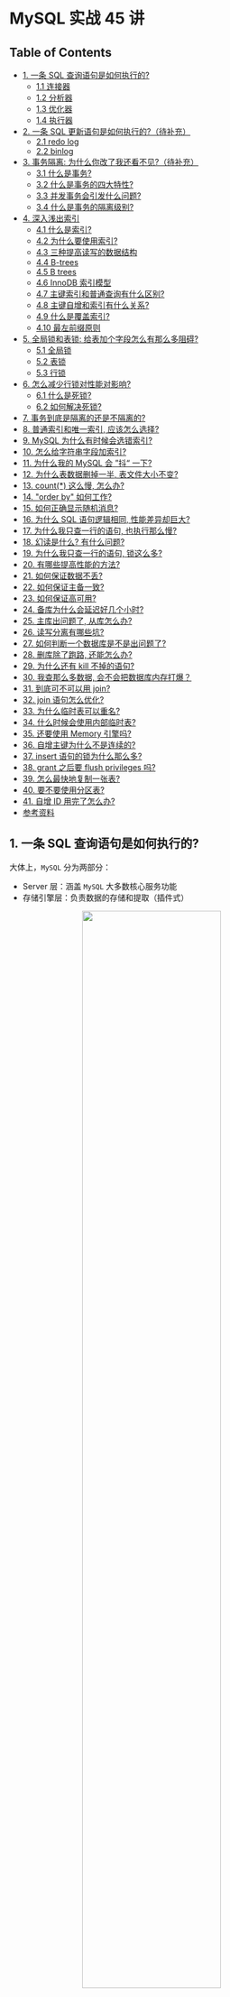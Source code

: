 # MySQL 实战 45 讲

Table of Contents
-----------------

* [1. 一条 SQL 查询语句是如何执行的?](#1-一条-sql-查询语句是如何执行的)
   * [1.1 连接器](#11-连接器)
   * [1.2 分析器](#12-分析器)
   * [1.3 优化器](#13-优化器)
   * [1.4 执行器](#14-执行器)
* [2. 一条 SQL 更新语句是如何执行的?（待补充）](#2-一条-sql-更新语句是如何执行的待补充)
   * [2.1 redo log](#21-redo-log)
   * [2.2 binlog](#22-binlog)
* [3. 事务隔离: 为什么你改了我还看不见?（待补充）](#3-事务隔离-为什么你改了我还看不见待补充)
   * [3.1 什么是事务?](#31-什么是事务)
   * [3.2 什么是事务的四大特性?](#32-什么是事务的四大特性)
   * [3.3 并发事务会引发什么问题?](#33-并发事务会引发什么问题)
   * [3.4 什么是事务的隔离级别?](#34-什么是事务的隔离级别)
* [4. 深入浅出索引](#4-深入浅出索引)
   * [4.1 什么是索引?](#41-什么是索引)
   * [4.2 为什么要使用索引?](#42-为什么要使用索引)
   * [4.3 三种提高读写的数据结构](#43-三种提高读写的数据结构)
   * [4.4 B-trees](#44-b-trees)
   * [4.5 B  trees](#45-b-trees)
   * [4.6 InnoDB 索引模型](#46-innodb-索引模型)
   * [4.7 主键索引和普通查询有什么区别?](#47-主键索引和普通查询有什么区别)
   * [4.8 主键自增和索引有什么关系?](#48-主键自增和索引有什么关系)
   * [4.9 什么是覆盖索引?](#49-什么是覆盖索引)
   * [4.10 最左前缀原则](#410-最左前缀原则)
* [5. 全局锁和表锁: 给表加个字段怎么有那么多阻碍?](#5-全局锁和表锁-给表加个字段怎么有那么多阻碍)
   * [5.1 全局锁](#51-全局锁)
   * [5.2 表锁](#52-表锁)
   * [5.3 行锁](#53-行锁)
* [6. 怎么减少行锁对性能对影响?](#6-怎么减少行锁对性能对影响)
   * [6.1 什么是死锁?](#61-什么是死锁)
   * [6.2 如何解决死锁?](#62-如何解决死锁)
* [7. 事务到底是隔离的还是不隔离的?](#7-事务到底是隔离的还是不隔离的)
* [8. 普通索引和唯一索引, 应该怎么选择?](#8-普通索引和唯一索引-应该怎么选择)
* [9. MySQL 为什么有时候会选错索引?](#9-mysql-为什么有时候会选错索引)
* [10. 怎么给字符串字段加索引?](#10-怎么给字符串字段加索引)
* [11. 为什么我的 MySQL 会 ”抖“ 一下?](#11-为什么我的-mysql-会-抖-一下)
* [12. 为什么表数据删掉一半, 表文件大小不变?](#12-为什么表数据删掉一半-表文件大小不变)
* [13. count(*) 这么慢, 怎么办?](#13-count-这么慢-怎么办)
* [14. "order by" 如何工作?](#14-order-by-如何工作)
* [15. 如何正确显示随机消息?](#15-如何正确显示随机消息)
* [16. 为什么 SQL 语句逻辑相同, 性能差异却巨大?](#16-为什么-sql-语句逻辑相同-性能差异却巨大)
* [17. 为什么我只查一行的语句, 也执行那么慢?](#17-为什么我只查一行的语句-也执行那么慢)
* [18. 幻读是什么? 有什么问题?](#18-幻读是什么-有什么问题)
* [19. 为什么我只查一行的语句, 锁这么多?](#19-为什么我只查一行的语句-锁这么多)
* [20. 有哪些提高性能的方法?](#20-有哪些提高性能的方法)
* [21. 如何保证数据不丢?](#21-如何保证数据不丢)
* [22. 如何保证主备一致?](#22-如何保证主备一致)
* [23. 如何保证高可用?](#23-如何保证高可用)
* [24. 备库为什么会延迟好几个小时?](#24-备库为什么会延迟好几个小时)
* [25. 主库出问题了, 从库怎么办?](#25-主库出问题了-从库怎么办)
* [26. 读写分离有哪些坑?](#26-读写分离有哪些坑)
* [27. 如何判断一个数据库是不是出问题了?](#27-如何判断一个数据库是不是出问题了)
* [28. 删库除了跑路, 还能怎么办?](#28-删库除了跑路-还能怎么办)
* [29. 为什么还有 kill 不掉的语句?](#29-为什么还有-kill-不掉的语句)
* [30. 我查那么多数据, 会不会把数据库内存打爆？](#30-我查那么多数据-会不会把数据库内存打爆)
* [31. 到底可不可以用 join?](#31-到底可不可以用-join)
* [32. join 语句怎么优化?](#32-join-语句怎么优化)
* [33. 为什么临时表可以重名?](#33-为什么临时表可以重名)
* [34. 什么时候会使用内部临时表?](#34-什么时候会使用内部临时表)
* [35. 还要使用 Memory 引擎吗?](#35-还要使用-memory-引擎吗)
* [36. 自增主键为什么不是连续的?](#36-自增主键为什么不是连续的)
* [37. insert 语句的锁为什么那么多?](#37-insert-语句的锁为什么那么多)
* [38. grant 之后要 flush privileges 吗?](#38-grant-之后要-flush-privileges-吗)
* [39. 怎么最快地复制一张表?](#39-怎么最快地复制一张表)
* [40. 要不要使用分区表?](#40-要不要使用分区表)
* [41. 自增 ID 用完了怎么办?](#41-自增-id-用完了怎么办)
* [参考资料](#参考资料)




## 1. 一条 SQL 查询语句是如何执行的?

大体上，`MySQL` 分为两部分：

- Server 层：涵盖 `MySQL` 大多数核心服务功能
- 存储引擎层：负责数据的存储和提取（插件式）



<div align="center"> <img src="logic.png" width="70%"/> </div><br> 

### 1.1 连接器

作用：客户端与 `mysql` 建立连接

```mysql
$ mysql -u root -p
Enter password:
```



### 1.2 分析器

作用：`mysql` 需要知道你做什么

分析器是如何工作的？假设我们输入了一条语句：

```mysql
mysql> select * from T where ID=10；
```

1. 词法分析

   将关键字识别出来，例如 `select`, `T` 和 `ID`

2. 语法分析 

   判断语句是否符合 `mysql` 语法

### 1.3 优化器

作用：`mysql` 需要知道如何做

优化器是如何工作的？假设我们输入了一条语句：

```mysql
mysql> select * from t1 join t2 using(ID)  where t1.c=10 and t2.d=20;
```

既可以从 `t1` 表取出 `c` = 10 的记录的 `ID` 值，再关联到 `t2` 表，再判断 `t2` 里 `d` 的值是否等于 20，也可以反过来

这两种方法的逻辑结果是相同的，但执行效率不同，优化器就是决定选择哪种方案的



### 1.4 执行器

`mysql` 知道了语句的意思，也知道该如何做了，接下来就剩下执行语句了



开始执行之前，先要判断操作者对该表是否有执行查询 / 更新的权限

若有权限（没有权限则直接打回），就打开表直接执行，根据该引擎插件选择其提供的接口



举个例子：

```mysql
mysql> select * from T where ID=10；
```



1. 调用 `InnoDB` 引擎接口取这个表的第一行，判断 `ID` 值是否为 10，若不是则跳过，若有则存在结果集中
2. 遍历
3. 将结果集返回给客户端



## 2. 一条 SQL 更新语句是如何执行的?（待补充）

了解了查询的基本流程，再看看更新语句

举个例子，创建表 `T`

```mysql
mysql> create table T(ID int primary key, c int);
```

更新数据：

```mysql
mysql> update T set c=c+1 where ID=2;
```



更新流程还涉及到两个重要的日志模块：

- redo log（重做日志）
- binlog（归档日志）



下面先看一个例子：

<div align="center"> <img src="image-20201015200534724.png" width="80%"/> </div><br> 


### 2.1 redo log

当有一条记录需要更新的时候，`InnoDB` 就会先把记录写到 `redo log`（粉板），并更新内存（保证数据实时性），这个时候更新就算完成。在适当的时候，`InnoDB` 将这个操作更新到磁盘中（打烊后掌柜将粉板的记录更新到汇总账单）



<div align="center"> <img src="redo.png" width="60%"/> </div><br> 

值得注意的是：

- `InnoDB` 的 `redo log` 是固定大小的，这块粉板总共可以记录 4GB 的操作（在清楚当前日志前会确保记录写入磁盘中，持久化）
- 有了 `redo log`，`InnoDB` 可以保证即使数据库发生异常重启，之前提交的记录都不会丢失，称为 `crash-safe`（记录在粉板中）



### 2.2 binlog

举个例子来说明两种日志的区别：

```mysql
mysql> update T set c=c+1 where ID=2;
```

1. 执行器找引擎取 `ID` = 2的这一行，若这一行的数据本来就在内存中，直接返回；否则从磁盘中读入内存，再返回
2. 执行器获取数据后，将 `c` 这一列赋予新值，然后调用引擎接口写入数据
3. 引擎将这行数据更新到内存中，同时将这个更新操作记录写到 `redo log` 中，此时 `redo log` 处于 `prepare` 状态。然后告知执行器执行完成了，随时可以提交事务
4. 执行器生成这个操作的 `binlog`，并把 `binlog` 写入磁盘
5. 执行器调用引擎的提交事务接口，引擎把刚刚写入的 `redo log` 改成 `commit` 状态，更新完成

<div align="center"> <img src="image-20201025175044474.png" width="50%"/> </div><br> 





## 3. 事务隔离: 为什么你改了我还看不见?（待补充）

### 3.1 什么是事务?

事务就是要保证一组数据库操作要么全部成功，要么全部失败 



举个例子，假如 Jack 要给 Rose 转账 1 个亿。这个动作包含了两个关键操作：

1. Jack 账户将减少 1 个亿
2. Rose 账户将增加 1 个亿



万一这两个操作之间突然出现错误比如银行系统崩溃，导致 Jack 账户余额减少而 Rose 账户余额没有增加， 1 个亿离奇消失！

在现实生活中这种情况是不允许发生的



### 3.2 什么是事务的四大特性?

事务有四大特性：`ACID`（面试常客）

**A:** Atomicity，确保动作要不全部成功，要不全部失败

**C:** Consistency，执行事务前后，数据保持一致（无论事务成功与否，转账人和收款人金额总额不变）

**I:** Isolation，并发访问数据库时，一个用户的事务不被其他事物所干扰

**D:** Durability，一个事务被 `commit` 之后，数据库中的数据改变是持久的



### 3.3 并发事务会引发什么问题?

1. 脏读 `dirty read`：

   当事务 `t1` 正在访问数据并且对数据进行了修改，但仍未提交到数据库中，事务 `t2` 访问了并使用了这个数据，则称这个数据为 "脏数据"

2. 丢失修改 `lost to modify`

   当事务 `t1` 读取一个数据时，事务 `t2` 也访问了该数据，且在事务 `t1` 修改了这个数据后，事务 `t2` 也改了。则事务 `t1` 的修改结果丢失

3. 不可重复读 `non-repeated read`

   在事务 `t1` 多次读同一个数据。在该事务没有结束时，另一个事务 `t2` 也访问该数据，那么在事务 `t1` 中的两次读数据之间，由于事务 `t2` 的修改导致事务 `t1` 两次读取的数据可能不太一样

4. 幻读 `phantom read`

   与 `non-repeated read` 类似。它发生在一个事务 `t1` 读取了几行数据，紧接着另一个并发事务 `t2` 插入了一些数据时，在随后的查询中，`t1` 就会发现多了一些原本不存在的记录（好像发生了幻觉，所以称幻读）



### 3.4 什么是事务的隔离级别?

隔离级别的出现是为了解决多个事务同时执行时可能出现的问题（隔离得越严实，效率越低）

`SQL` 标准的事务隔离级别包括：

- 读未提交 `read uncommited`：事务 `t1` 还没被提交时，它做的变更就可以被其他事务看到
- 读提交 `read commited`：一个事务提交之后，它做的变更才会被其他事务看到
- 可重复读 `repeated read`：一个事务在执行过程中看到的数据，总是跟这个事务在启动时看到的数据是一致的（未提交变更对其他事务也是不可见的）
- 串行化 `serializable`：对同一行记录，写会加 “写锁”，读会加 “读锁”。当出现冲突时，后一个事务必须等前一个事务执行完成才能继续执行



举个例子，

```mysql
mysql> create table T(c int) engine=InnoDB;
insert into T(c) values(1);
```





## 4. 深入浅出索引

### 4.1 什么是索引?

在关系型数据库中，索引是一种存储结构，它对数据库表中的一列 / 多列进行排序



值得注意的是：

- 创建索引时，需要确保该索引是应用在 `sql` 查询语句的条件（一般作为 `where` 子句条件）
- 索引也是一张表，该表保存了主键与索引字段，并指向实体表的记录



### 4.2 为什么要使用索引?

索引的出现是为了提高数据查询的效率



索引就好比一本书的目录，可以根据目录中的页码快速找到我们感兴趣的章节

如果合理的设计且使用索引的 `mysql` 是一台兰博基尼的话，那么没有设计和使用索引的 `mysql` 则是一台人力三轮车





### 4.3 三种提高读写的数据结构

在深入索引模型之前，先来看三种简单的数据结构：



**哈希表**

<div align="center"> <img src="hash.png" width="50%"/> </div><br> 



优点：`key-value` 结构，通过 `hash` 函数将 `key` 映射为`value`，查询 `O(1)`，插入采用追加模式

缺点：区间查询慢

适用场景：适合等值查询





**有序数组**

<div align="center"> <img src="array.png" width="50%"/> </div><br> 

优点：查询 `O(logn)`

缺点：插入慢

适用场景：静态存储引擎（冷数据）





**搜索树（N 叉树）**

<div align="center"> <img src="search_tree.png" width="50%"/> </div><br> 

优点：查询 `O(logn)`，适配磁盘的访问模式

缺点：

适用场景：





### 4.4 B-trees

维基百科

> B-tree 是一种自平衡的树，能够保持数据有序。这种数据结构能够让查找数据、顺序访问、插入数据及删除的动作，在对数时间内完成。B树，概括来说是一个一般化的二叉查找树（binary search tree）一个节点可以拥有2个以上的子节点。与自平衡二叉查找树不同，B树适用于读写相对大的数据块的存储系统，例如磁盘。B树减少定位记录时所经历的中间过程，从而加快存取速度。B树这种数据结构可以用来描述外部存储。这种数据结构常被应用在数据库和文件系统的实现上。



`B-tree` 本质是一颗自平衡树，不过是在 `BST` 上加了一些规则限制



看一个 `demo`

当插入的数据为 90 29 91 98 84 87 71 34 36 80 38 54 22 59 57 2 95 33，`degree` 为 3 时：



<div align="center"> <img src="image-20201028212033992.png" width="60%"/> </div><br> 



### 4.5 B+ trees

`B+ tree` 是 `B tree` 的 `pro` 版，区别主要有两点：

> - all leaf nodes are linked together in a doubly-linked list
> - satellite data is stored on the leaf nodes only. Internal nodes only hold keys and act as routers to the correct leaf node



<div align="center"> <img src="image-20201029160331600.png" width="80%"/> </div><br> 



### 4.6 InnoDB 索引模型

在 `mysql` 中，索引在存储引擎层实现，即不同的存储引擎索引的工作方式不同（即使同类型的索引，底层实现也可能不同）

在 `InnoDB` 中，每个索引都是一颗 `B+` 树



看一个例子，

```mysql
mysql> create table T(
id int primary key, 
k int not null, 
name varchar(16),
index (k))engine=InnoDB;
```

该表有 5 条数据：

R1 (100, 1)

R2 (200, 2)

R3 (300, 3)

R4 (500, 5)

R5 (600, 6)

<div align="center"> <img src="index.png" width="50%"/> </div><br> 

左图为主键索引 / 聚簇索引

右图为非主键索引 / 二级索引





### 4.7 主键索引和普通查询有什么区别?

```mysql
select * from T where ID=500;
```

这种采用主键查询方式，只需要搜索 `id` 索引树



```mysql
select * from T where k=5;
```

这种方式则采用普通索引查询方式，需要搜索 `k` 索引树，得到 `id` 的值，再到 `id` 索引树搜索一次，这个过程称为**回表**



### 4.8 主键自增和索引有什么关系?

主键自增的好处在于插入数据是递增的，在 `b+` 树中每次插入都是追加操作，不涉及挪动其他记录，也不会触发叶子结点的分裂



现在有一个场景：

假设数据表有一个唯一字段：身份证（`string` 类型）



由于每个非主键索引的叶子节点上都是主键的值。如果用身份证号做主键，那么每个二级索引的叶子节点占用约 20 个字节，而如果用整型做主键，则只要 4 个字节，如果是长整型（`bigint`）则是 8 个字节。



**显然，主键长度越小，普通索引的叶子结点越小，占用的空间也就越小**



### 4.9 什么是覆盖索引?

如果执行的语句是：

```mysql
select ID from T where k between 3 and 5;
```

这时只需要查 `id` 的值，而 `id` 的值已经在 `k` 索引树上了，因此可以直接提供查询结果，不需要回表

索引 `k` 已经 “覆盖了” 我们查询需求，称为覆盖索引



覆盖索引是一个常用的性能优化手段



### 4.10 最左前缀原则









## 5. 全局锁和表锁: 给表加个字段怎么有那么多阻碍?

数据库锁的出现是为了处理并发问题



根据加锁的范围，`mysql` 里面的锁大致可以分成三类：

- 全局锁
- 表级锁
- 行锁



### 5.1 全局锁

全局锁只允许读，不允许写（包括更新字段等操作）

**适用场景：** 全库逻辑备份（将整库每个表都 `select` 出来存成备份）





### 5.2 表锁

暂略



### 5.3 行锁

`mysql` 的行锁是在引擎层由各个引擎自己实现的，`InnoDB` 支持行锁（这也是 `MyISAM` 被 `InnoDB` 替代的重要原因之一）



行锁就是针对表中行记录的锁，当事务 `t1` 更新了一行，而事务 `t2` 也更新同一行，则必须等 `t1` 更新完毕后才能进行更新



## 6. 怎么减少行锁对性能对影响?

在 `InnoDB` 事务中，行锁是在需要的时候才加上的，但并不是不需要了就立刻释放，而是要等到事务结束时才释放



举个例子，有一个电影票在线出售的业务，顾客 `A` 在影院 `B` 购买电影票：

1. 顾客 `A` 账户余额扣除电影票价
2. 影院 `B` 账户余额增加电影票价
3. 记录一条交易日志



这 3 条操作由同一个事务管理，那么该如何安排 3 条操作的顺序呢？





<div align="center"> <img src="trans.jpeg" width="60%"/> </div><br> 



### 6.1 什么是死锁?

当并发系统中不同线程出现循环资源依赖，涉及的线程都在等待别的线程资源释放时，就会导致这几个线程都处于无限等待状态，

称为死锁



举个例子，

<div align="center"> <img src="deadlock.jpeg" width="60%"/> </div><br> 

事务 `A` 在等待事务 `B` 释放 `id` = 2 的行锁，而事务 `B` 在等待事务 `A` 释放 `id` = 1 的行锁

事务 `A` 和 `B` 在互相等待对方的资源释放，进入了死锁状态



### 6.2 如何解决死锁?

有两种方式：

- 直接进入等待，直到超时
- 发起死锁检测，发现死锁后，主动回滚死锁链条中的某一事务，让其他事务得以执行





**这两种方式哪个更适用于实际业务场景呢？**

第一种方式的难点在于如何选取一个合适的超时时间，时间过短，会出现一些误伤；时间过长，不适合某些业务场景（在线服务）

所以，在业界常用第二种方式进行死锁检测















## 7. 事务到底是隔离的还是不隔离的?

待更新







## 8. 普通索引和唯一索引, 应该怎么选择?







## 9. MySQL 为什么有时候会选错索引?















## 10. 怎么给字符串字段加索引?















## 11. 为什么我的 MySQL 会 ”抖“ 一下?















## 12. 为什么表数据删掉一半, 表文件大小不变?















## 13. count(*) 这么慢, 怎么办?

















## 14. "order by" 如何工作?



















## 15. 如何正确显示随机消息?















## 16. 为什么 SQL 语句逻辑相同, 性能差异却巨大?



















## 17. 为什么我只查一行的语句, 也执行那么慢?













## 18. 幻读是什么? 有什么问题?

















## 19. 为什么我只查一行的语句, 锁这么多?









## 20. 有哪些提高性能的方法?







## 21. 如何保证数据不丢?





## 22. 如何保证主备一致?





## 23. 如何保证高可用?



## 24. 备库为什么会延迟好几个小时?





## 25. 主库出问题了, 从库怎么办?



## 26. 读写分离有哪些坑?





## 27. 如何判断一个数据库是不是出问题了?



## 28. 删库除了跑路, 还能怎么办?



## 29. 为什么还有 kill 不掉的语句?



## 30. 我查那么多数据, 会不会把数据库内存打爆？





## 31. 到底可不可以用 join?



## 32. join 语句怎么优化?



## 33. 为什么临时表可以重名?





## 34. 什么时候会使用内部临时表?



## 35. 还要使用 Memory 引擎吗?



## 36. 自增主键为什么不是连续的?



## 37. insert 语句的锁为什么那么多?



## 38. grant 之后要 flush privileges 吗?





## 39. 怎么最快地复制一张表?



## 40. 要不要使用分区表?

## 41. 自增 ID 用完了怎么办?



## 参考资料

- [MySQL实战45讲-极客时间](https://time.geekbang.org/column/intro/100020801)
- [MySQL 的 crash-safe 原理解析](https://juejin.im/post/6844904167782236167)
- [事务隔离级别(图文详解)](https://github.com/Snailclimb/JavaGuide/blob/master/docs/database/%E4%BA%8B%E5%8A%A1%E9%9A%94%E7%A6%BB%E7%BA%A7%E5%88%AB(%E5%9B%BE%E6%96%87%E8%AF%A6%E8%A7%A3).md)
- [10.2 B Trees and B+ Trees. How they are useful in Databases](https://www.youtube.com/watch?v=aZjYr87r1b8&t=15s)
- [Introduction of B-Tree](https://www.geeksforgeeks.org/introduction-of-b-tree-2/)
- [B-Tree Visualization](https://www.cs.usfca.edu/~galles/visualization/BTree.html)
- [平衡二叉树、B树、B+树、B*树 理解其中一种你就都明白了](https://zhuanlan.zhihu.com/p/27700617)
- [The Difference Between B-trees and B+trees](https://www.baeldung.com/cs/b-trees-vs-btrees)
- [MySQL 索引](https://www.runoob.com/mysql/mysql-index.html)